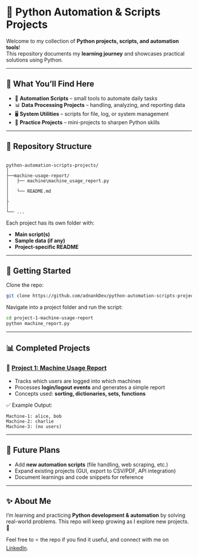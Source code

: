 
# 🐍 Python Automation & Scripts Projects

Welcome to my collection of **Python projects, scripts, and automation tools**!  
This repository documents my **learning journey** and showcases practical solutions using Python.  

---

## 📌 What You’ll Find Here  
- 🔧 **Automation Scripts** – small tools to automate daily tasks  
- 📊 **Data Processing Projects** – handling, analyzing, and reporting data  
- 🖥️ **System Utilities** – scripts for file, log, or system management  
- 🎯 **Practice Projects** – mini-projects to sharpen Python skills  

---

## 📂 Repository Structure  
```

python-automation-scripts-projects/
│
├──machine-usage-report/
│   ├── machine\machine_usage_report.py
│   
│   └── README.md
│
├
│
└── ...

````

Each project has its own folder with:
- **Main script(s)**  
- **Sample data (if any)**  
- **Project-specific README**  

---

## 🚀 Getting Started  
Clone the repo:  
```bash
git clone https://github.com/adnankDev/python-automation-scripts-projects.git
````

Navigate into a project folder and run the script:

```bash
cd project-1-machine-usage-report
python machine_report.py
```

---

## 📊 Completed Projects

### 🔹 [Project 1: Machine Usage Report](./project-1-machine-usage-report/)

* Tracks which users are logged into which machines
* Processes **login/logout events** and generates a simple report
* Concepts used: **sorting, dictionaries, sets, functions**

✅ Example Output:

```
Machine-1: alice, bob
Machine-2: charlie
Machine-3: (no users)
```

---

## 🔮 Future Plans

* Add **new automation scripts** (file handling, web scraping, etc.)
* Expand existing projects (GUI, export to CSV/PDF, API integration)
* Document learnings and code snippets for reference

---

## ✨ About Me

I’m learning and practicing **Python development & automation** by solving real-world problems.
This repo will keep growing as I explore new projects. 🚀

Feel free to ⭐ the repo if you find it useful, and connect with me on [LinkedIn](https:/www.linkedin.com/in/adnanktech).

```


